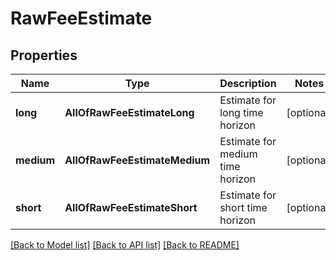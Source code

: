 # RawFeeEstimate

## Properties
Name | Type | Description | Notes
------------ | ------------- | ------------- | -------------
**long** | **AllOfRawFeeEstimateLong** | Estimate for long time horizon | [optional] 
**medium** | **AllOfRawFeeEstimateMedium** | Estimate for medium time horizon | [optional] 
**short** | **AllOfRawFeeEstimateShort** | Estimate for short time horizon | [optional] 

[[Back to Model list]](../README.md#documentation-for-models) [[Back to API list]](../README.md#documentation-for-api-endpoints) [[Back to README]](../README.md)

